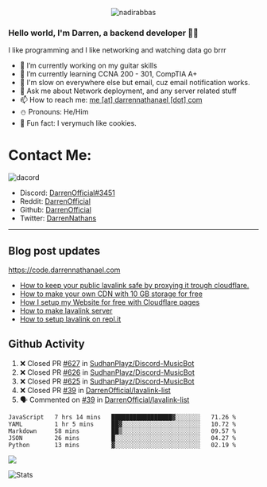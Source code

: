 <p align="center"> <img src="https://komarev.com/ghpvc/?username=DarrenOfficial&label=Profile%20views&color=0e75b6&style=flat" alt="nadirabbas" /> </p>

### Hello world, I'm Darren, a backend developer 👨‍💻
I like programming and I like networking and watching data go brrr



- 🔭 I’m currently working on my guitar skills
- 🌴 I’m currently learning CCNA 200 - 301, CompTIA A+ 
- 🚀 I'm slow on everywhere else but email, cuz email notification works.
- 💬 Ask me about Network deployment, and any server related stuff 
- 📫 How to reach me: [me [at] darrennathanael [dot] com](mailto:me@darrennathanael.com) 
- ⛄️ Pronouns: He/Him 
- 🍪 Fun fact: I verymuch like cookies. 


# Contact Me:

![dacord](https://discord.c99.nl/widget/theme-4/508296903960821771.png)

- Discord: [DarrenOfficial#3451](https://discord.com/users/508296903960821771)
- Reddit: [DarrenOfficial](https://reddit.com/u/DarrenOfficiallol)
- Github: [DarrenOfficial](https://github.com/DarrenOfficial)
- Twitter: [DarrenNathans](https://twitter.com/DarrenNathans)


---
## Blog post updates
https://code.darrennathanael.com
<!-- BLOG-POST-LIST:START -->
- [How to keep your public lavalink safe by proxying it trough cloudflare.](https://code.darrennathanael.com/how-to-keep-your-public-lavalink-safe-by-proxying-it-trough-cloudflare)
- [How to make your own CDN with 10 GB storage for free](https://code.darrennathanael.com/how-to-make-your-own-cdn-with-10-gb-storage-for-free)
- [How I setup my Website for free with Cloudflare pages](https://code.darrennathanael.com/how-i-setup-my-website-for-free-with-cloudflare-pages)
- [How to make lavalink server](https://code.darrennathanael.com/how-to-lavalink)
- [How to setup lavalink on repl.it](https://code.darrennathanael.com/how-to-setup-lavalink-on-replit)
<!-- BLOG-POST-LIST:END -->


## Github Activity
<!--START_SECTION:activity-->
1. ❌ Closed PR [#627](https://github.com/SudhanPlayz/Discord-MusicBot/pull/627) in [SudhanPlayz/Discord-MusicBot](https://github.com/SudhanPlayz/Discord-MusicBot)
2. ❌ Closed PR [#626](https://github.com/SudhanPlayz/Discord-MusicBot/pull/626) in [SudhanPlayz/Discord-MusicBot](https://github.com/SudhanPlayz/Discord-MusicBot)
3. ❌ Closed PR [#625](https://github.com/SudhanPlayz/Discord-MusicBot/pull/625) in [SudhanPlayz/Discord-MusicBot](https://github.com/SudhanPlayz/Discord-MusicBot)
4. ❌ Closed PR [#39](https://github.com/DarrenOfficial/lavalink-list/pull/39) in [DarrenOfficial/lavalink-list](https://github.com/DarrenOfficial/lavalink-list)
5. 🗣 Commented on [#39](https://github.com/DarrenOfficial/lavalink-list/issues/39) in [DarrenOfficial/lavalink-list](https://github.com/DarrenOfficial/lavalink-list)
<!--END_SECTION:activity-->


<!--START_SECTION:waka-->
```text
JavaScript   7 hrs 14 mins   █████████████████▓░░░░░░░   71.26 % 
YAML         1 hr 5 mins     ██▓░░░░░░░░░░░░░░░░░░░░░░   10.72 % 
Markdown     58 mins         ██▒░░░░░░░░░░░░░░░░░░░░░░   09.57 % 
JSON         26 mins         █░░░░░░░░░░░░░░░░░░░░░░░░   04.27 % 
Python       13 mins         ▓░░░░░░░░░░░░░░░░░░░░░░░░   02.19 % 
```
<!--END_SECTION:waka-->

<img src="https://activity-graph.herokuapp.com/graph?username=DarrenOfficial&bg_color=202020&color=ffffff&line=4f8cc9&point=ffffff&area=true&hide_border=true"/>

![Stats](https://github-readme-stats.vercel.app/api?username=DarrenOfficial&layout=compact&hide_border=true&hide_title=true&count_private=true&include_all_commits=true&show_icons=true&bg_color=00000000&text_color=c3c6ce&icon_color=4e64f7)

